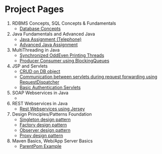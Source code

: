 # [](#header-1)Project Pages
<ol>
<li>
RDBMS Concepts, SQL Concepts & Fundamentals
    <ul><li>
    <a href=https://yogeshwarreddy.github.io/database_concepts/>Database Concepts</a>
    </li></ul></li>
<li>Java Fundamentals and Advanced Java
    <ul><li>
    <a href=https://yogeshwarreddy.github.io/Telephone/>Java Assignment (Telephone)</a>
    </li><li>
    <a href=#>Advanced Java Assignment</a>
    </li></ul></li>
<li>MultiThreading in Java
    <ul><li>
    <a href=#>Synchronized OddEven Printing Threads</a>
    </li><li>
    <a href=https://yogeshwarreddy.github.io/ProducerConsumer/>Producer Consumer using BlockingQueues</a>
    </li></ul></li>

<li>JSP and Servlets
    <ul><li>
    <a href=#>CRUD on DB object</a>
    </li><li>
    <a href=#>Communication between servlets during request forwarding using RequestDispatcher</a>
    </li><li>
    <a href=#>Basic Authentication Servlets</a>
    </li></ul></li>
    
<li>SOAP Webservices in Java
    <ul><li>
    <a href=#></a>
    </li></ul></li>
    
<li>REST Webservices in Java
    <ul><li>
    <a href=#>Rest Webservices using Jersey</a>
    </li></ul></li>
   
<li>Design Principles/Patterns Foundation
    <ul><li>
    <a href=https://yogeshwarreddy.github.io/SingletonPatternExample/>Singleton design pattern</a>
    </li><li>
    <a href=https://yogeshwarreddy.github.io/FactoryPatternExample/>Factory design pattern</a>
    </li><li>
    <a href=https://yogeshwarreddy.github.io/ObserverListenerPatternExample/>Observer design pattern</a>
    </li><li>
    <a href=#>Proxy design pattern</a>
    </li></ul></li>
    
<li>Maven Basics, Web/App Server Basics
    <ul><li>
    <a href=https://yogeshwarreddy.github.io/ParentPom/>ParentPom Example</a>
    </li></ul></li>
